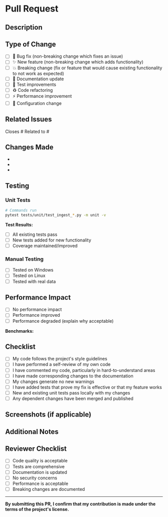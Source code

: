 # Pull Request

## Description
<!-- Provide a brief description of the changes in this PR -->

## Type of Change
<!-- Mark the relevant option with an "x" -->

- [ ] 🐛 Bug fix (non-breaking change which fixes an issue)
- [ ] ✨ New feature (non-breaking change which adds functionality)
- [ ] 💥 Breaking change (fix or feature that would cause existing functionality to not work as expected)
- [ ] 📝 Documentation update
- [ ] 🧪 Test improvements
- [ ] ♻️ Code refactoring
- [ ] ⚡ Performance improvement
- [ ] 🔧 Configuration change

## Related Issues
<!-- Link to related issues using #issue_number -->

Closes #
Related to #

## Changes Made
<!-- List the specific changes made in this PR -->

- 
- 
- 

## Testing
<!-- Describe the tests you ran to verify your changes -->

### Unit Tests
```bash
# Commands run
pytest tests/unit/test_ingest_*.py -m unit -v
```

**Test Results:**
- [ ] All existing tests pass
- [ ] New tests added for new functionality
- [ ] Coverage maintained/improved

### Manual Testing
<!-- Describe any manual testing performed -->

- [ ] Tested on Windows
- [ ] Tested on Linux
- [ ] Tested with real data

## Performance Impact
<!-- If applicable, describe any performance implications -->

- [ ] No performance impact
- [ ] Performance improved
- [ ] Performance degraded (explain why acceptable)

**Benchmarks:**
<!-- Add benchmark results if applicable -->

## Checklist
<!-- Mark completed items with an "x" -->

- [ ] My code follows the project's style guidelines
- [ ] I have performed a self-review of my own code
- [ ] I have commented my code, particularly in hard-to-understand areas
- [ ] I have made corresponding changes to the documentation
- [ ] My changes generate no new warnings
- [ ] I have added tests that prove my fix is effective or that my feature works
- [ ] New and existing unit tests pass locally with my changes
- [ ] Any dependent changes have been merged and published

## Screenshots (if applicable)
<!-- Add screenshots to help explain your changes -->

## Additional Notes
<!-- Any additional information that reviewers should know -->

## Reviewer Checklist
<!-- For reviewers -->

- [ ] Code quality is acceptable
- [ ] Tests are comprehensive
- [ ] Documentation is updated
- [ ] No security concerns
- [ ] Performance is acceptable
- [ ] Breaking changes are documented

---

**By submitting this PR, I confirm that my contribution is made under the terms of the project's license.**
